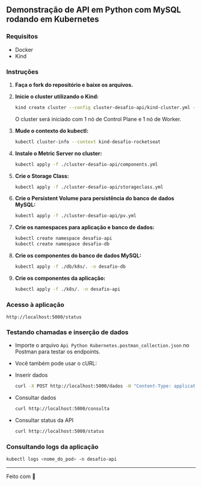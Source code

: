 ## Demonstração de API em Python com MySQL rodando em Kubernetes

### Requisitos

- Docker
- Kind

### Instruções

1. **Faça o fork do repositório e baixe os arquivos.**

2. **Inicie o cluster utilizando o Kind:**
   ```bash
   kind create cluster --config cluster-desafio-api/kind-cluster.yml --name desafio-rocketseat
   ```
   O cluster será iniciado com 1 nó de Control Plane e 1 nó de Worker.

3. **Mude o contexto do kubectl:**
   ```bash
   kubectl cluster-info --context kind-desafio-rocketseat
   ```

4. **Instale o Metric Server no cluster:**
   ```bash
   kubectl apply -f ./cluster-desafio-api/components.yml
   ```

5. **Crie o Storage Class:**
   ```bash
   kubectl apply -f ./cluster-desafio-api/storageclass.yml
   ```

6. **Crie o Persistent Volume para persistência do banco de dados MySQL:**
   ```bash
   kubectl apply -f ./cluster-desafio-api/pv.yml
   ```

7. **Crie os namespaces para aplicação e banco de dados:**
   ```bash
   kubectl create namespace desafio-api
   kubectl create namespace desafio-db
   ```

8. **Crie os componentes do banco de dados MySQL:**
   ```bash
   kubectl apply -f ./db/k8s/. -n desafio-db
   ```

9. **Crie os componentes da aplicação:**
   ```bash
   kubectl apply -f ./k8s/. -n desafio-api
   ```

### Acesso à aplicação

```
http://localhost:5000/status
```

### Testando chamadas e inserção de dados

- Importe o arquivo `Api Python Kubernetes.postman_collection.json` no Postman para testar os endpoints.
- Você também pode usar o cURL:

- Inserir dados
  ```bash
  curl -X POST http://localhost:5000/dados -H "Content-Type: application/json" -d '{"name": "João", "email": "joao@email.com"}'
  ```
- Consultar dados
  ```bash
  curl http://localhost:5000/consulta
  ```
- Consultar status da API
  ```bash
  curl http://localhost:5000/status
  ```

### Consultando logs da aplicação

```bash
kubectl logs <nome_do_pod> -n desafio-api
```

---

Feito com 💜





